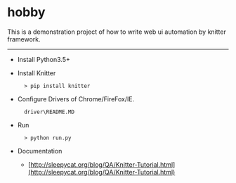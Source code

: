 # hobby
This is a demonstration project of how to write web ui automation by knitter framework.

--------------------------------------------------

- Install Python3.5+

- Install Knitter

        > pip install knitter

- Configure Drivers of Chrome/FireFox/IE.

        driver\README.MD

- Run

        > python run.py


- Documentation

    * [http://sleepycat.org/blog/QA/Knitter-Tutorial.html](http://sleepycat.org/blog/QA/Knitter-Tutorial.html)
